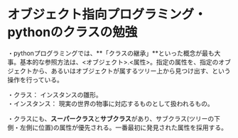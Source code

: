 # オブジェクト指向プログラミング・pythonのクラスの勉強  

・pythonプログラミングでは、**「クラスの継承」**といった概念が最も大事。基本的な参照方法は、<オブジェクト>.<属性>。指定の属性を、指定のオブジェクトから、あるいはオブジェクトが属するツリー上から見つけ出す、という操作を行っている。  

・クラス： インスタンスの雛形。  
・インスタンス： 現実の世界の物事に対応するものとして扱われるもの。

・クラスにも、**スーパークラス**と**サブクラス**があり、サブクラス(ツリーの下側・左側に位置)の属性が優先される。一番最初に発見された属性を採用する。  


